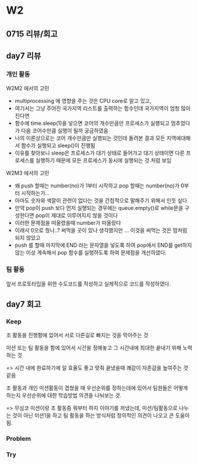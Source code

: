 # W2

## 0715 리뷰/회고

## day7 리뷰

### 개인 활동

W2M2 에서의 고민
- multiprocessing 에 영향을 주는 것은 CPU core로 알고 있고, 
- 여기서는 그냥 주어진 국가지역 리스트를 출력하는 함수인데 국가지역이 엄청 많아진다면
- 함수에 time.sleep(1)을 넣으면 코어의 개수만큼만 프로세스가 실행되고 멈추었다가 다음 코어수만큼 실행이 될까 궁금하였음
- 나의 이론상으로는 코어 개수만큼만 실행되는 것인데 돌려본 결과 모든 지역에대해서 함수가 실행되고 sleep()이 진행됨
- 이유를 찾아보니 sleep은 프로세스가 대기 상태로 들어가고 대기 상태이면 다른 프로세스를 실행하기 때문에 모든 프로세스가 동시에 실행되는 것 처럼 보임

W2M3 에서의 고민
- 왜 push 할때는 number(no)가 1부터 시작하고 pop 할때는 number(no)가 0부터 시작하는가...
- 아마도 숫자와 색깔이 관련이 없다는 것을 간접적으로 말해주기 위해서 인듯 싶다
- 만약 pop이 push 보다 먼저 실행되는 경우에는 queue.empty()로 while문을 구성한다면 pop이 제대로 이루어지지 않을 것이다
- 이러한 문제점을 떠올렸을때 number가 떠올랐다
- 이래서 0으로 줬나..? 써먹을 곳이 있나 생각했지만 ... 이것을 써먹는 것은 맘처럼 되지 않았고
- push 를 할때 마지막에 END 라는 문자열을 넣도록 하여 pop에서 END를 get하지 않는 이상 계속해서 pop 함수를 실행하도록 하여 문제점을 개선하였다.

### 팀 활동

앞서 프로토타입을 위한 수도코드를 작성하고 실제적으로 코드를 작성하였다.


## day7 회고

### Keep
조 활동을 진행함에 있어서 서로 다른길로 빠지는 것을 막아주는 것

미션 또는 팀 활동을 함에 있어서 시간을 정해놓고 그 시간내에 최대한 끝내기 위해 노력하는 것

=> 시간 내에 완료하기에 일 효율도 좋고 맞춰 끝냈을때 쾌감이 자존감을 높여주는 것 같음

조 활동과 개인 미션활동이 겹쳤을 때 우선순위를 정하는데에 있어서 팀원들은 어떻게 하는지 우선순위에 대한 학습방법 의견을 나눠보는 것.

=> 무심코 미션이랑 조 활동중 뭐부터 하지 이야기를 꺼냈는데, 미션/팀활동으로 나누는 것이 아닌 미션1을 하고 팀 활동을 하는 방식처럼 창의적인 의견이 나오고 큰 도움이 됨.

### Problem


### Try


